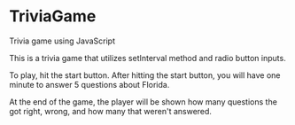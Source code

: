 # TriviaGame
Trivia game using JavaScript

This is a trivia game that utilizes setInterval method and radio button inputs.

To play, hit the start button.  After hitting the start button, you will have one minute to answer 5 questions about Florida.

At the end of the game, the player will be shown how many questions the got right, wrong, and how many that weren't answered.


